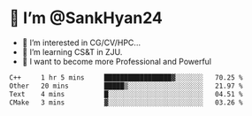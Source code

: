 # 👋 I’m @SankHyan24

- 👀 I’m interested in CG/CV/HPC...
- 🌱 I’m learning CS&T in ZJU.
- 💞️ I want to become more Professional and Powerful


<!---
SankHyan24/SankHyan24 is a ✨ special ✨ repository because its `README.md` (this file) appears on your GitHub profile.
You can click the Preview link to take a look at your changes.
--->
<!--START_SECTION:waka-->

```txt
C++     1 hr 5 mins     █████████████████▓░░░░░░░   70.25 %
Other   20 mins         █████▒░░░░░░░░░░░░░░░░░░░   21.97 %
Text    4 mins          █░░░░░░░░░░░░░░░░░░░░░░░░   04.51 %
CMake   3 mins          ▓░░░░░░░░░░░░░░░░░░░░░░░░   03.26 %
```

<!--END_SECTION:waka-->
